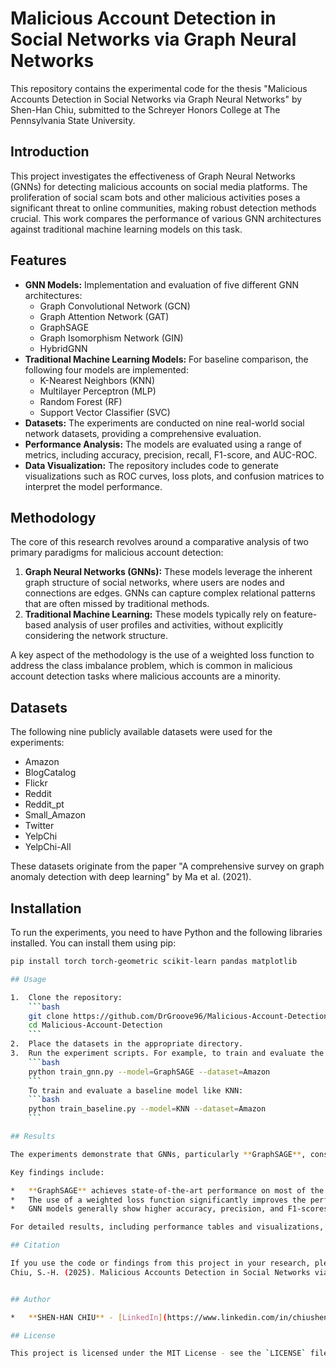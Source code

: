 # Malicious Account Detection in Social Networks via Graph Neural Networks

This repository contains the experimental code for the thesis "Malicious Accounts Detection in Social Networks via Graph Neural Networks" by Shen-Han Chiu, submitted to the Schreyer Honors College at The Pennsylvania State University.

## Introduction

This project investigates the effectiveness of Graph Neural Networks (GNNs) for detecting malicious accounts on social media platforms. The proliferation of social scam bots and other malicious activities poses a significant threat to online communities, making robust detection methods crucial. This work compares the performance of various GNN architectures against traditional machine learning models on this task.

## Features

*   **GNN Models:** Implementation and evaluation of five different GNN architectures:
    *   Graph Convolutional Network (GCN)
    *   Graph Attention Network (GAT)
    *   GraphSAGE
    *   Graph Isomorphism Network (GIN)
    *   HybridGNN
*   **Traditional Machine Learning Models:** For baseline comparison, the following four models are implemented:
    *   K-Nearest Neighbors (KNN)
    *   Multilayer Perceptron (MLP)
    *   Random Forest (RF)
    *   Support Vector Classifier (SVC)
*   **Datasets:** The experiments are conducted on nine real-world social network datasets, providing a comprehensive evaluation.
*   **Performance Analysis:** The models are evaluated using a range of metrics, including accuracy, precision, recall, F1-score, and AUC-ROC.
*   **Data Visualization:** The repository includes code to generate visualizations such as ROC curves, loss plots, and confusion matrices to interpret the model performance.

## Methodology

The core of this research revolves around a comparative analysis of two primary paradigms for malicious account detection:

1.  **Graph Neural Networks (GNNs):** These models leverage the inherent graph structure of social networks, where users are nodes and connections are edges. GNNs can capture complex relational patterns that are often missed by traditional methods.
2.  **Traditional Machine Learning:** These models typically rely on feature-based analysis of user profiles and activities, without explicitly considering the network structure.

A key aspect of the methodology is the use of a weighted loss function to address the class imbalance problem, which is common in malicious account detection tasks where malicious accounts are a minority.

## Datasets

The following nine publicly available datasets were used for the experiments:

*   Amazon
*   BlogCatalog
*   Flickr
*   Reddit
*   Reddit\_pt
*   Small\_Amazon
*   Twitter
*   YelpChi
*   YelpChi-All

These datasets originate from the paper "A comprehensive survey on graph anomaly detection with deep learning" by Ma et al. (2021).

## Installation

To run the experiments, you need to have Python and the following libraries installed. You can install them using pip:

```bash
pip install torch torch-geometric scikit-learn pandas matplotlib

## Usage

1.  Clone the repository:
    ```bash
    git clone https://github.com/DrGroove96/Malicious-Account-Detection.git
    cd Malicious-Account-Detection
    ```
2.  Place the datasets in the appropriate directory.
3.  Run the experiment scripts. For example, to train and evaluate the GraphSAGE model:
    ```bash
    python train_gnn.py --model=GraphSAGE --dataset=Amazon
    ```
    To train and evaluate a baseline model like KNN:
    ```bash
    python train_baseline.py --model=KNN --dataset=Amazon
    ```

## Results

The experiments demonstrate that GNNs, particularly **GraphSAGE**, consistently outperform traditional machine learning models in detecting malicious accounts across various datasets. The ability of GNNs to leverage both node features and the underlying graph structure proves to be a significant advantage.

Key findings include:

*   **GraphSAGE** achieves state-of-the-art performance on most of the benchmark datasets.
*   The use of a weighted loss function significantly improves the performance of the models in handling imbalanced data.
*   GNN models generally show higher accuracy, precision, and F1-scores compared to baseline models.

For detailed results, including performance tables and visualizations, please refer to the thesis document.

## Citation

If you use the code or findings from this project in your research, please cite the following thesis:
Chiu, S.-H. (2025). Malicious Accounts Detection in Social Networks via Graph Neural Networks (Unpublished honors thesis). The Pennsylvania State University, University Park, PA.


## Author

*   **SHEN-HAN CHIU** - [LinkedIn](https://www.linkedin.com/in/chiushenhan/)

## License

This project is licensed under the MIT License - see the `LICENSE` file for details.
